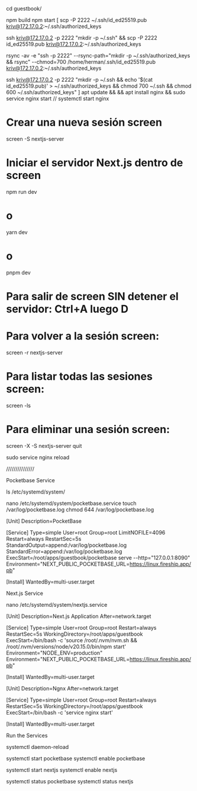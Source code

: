 
cd guestbook/

npm build
npm start
[
scp -P 2222  ~/.ssh/id_ed25519.pub kriv@172.17.0.2:~/.ssh/authorized_keys

ssh kriv@172.17.0.2 -p 2222 "mkdir -p ~/.ssh" &&
scp -P 2222 id_ed25519.pub kriv@172.17.0.2:~/.ssh/authorized_keys

rsync -av -e "ssh -p 2222" --rsync-path="mkdir -p ~/.ssh/authorized_keys && rsync" --chmod=700 /home/herman/.ssh/id_ed25519.pub kriv@172.17.0.2:~/.ssh/authorized_keys

ssh kriv@172.17.0.2 -p 2222 "mkdir -p ~/.ssh && echo '$(cat id_ed25519.pub)' > ~/.ssh/authorized_keys && chmod 700 ~/.ssh && chmod 600 ~/.ssh/authorized_keys"
]
apt update && && apt install nginx && sudo service nginx start // systemctl start nginx

# Crear una nueva sesión screen
screen -S nextjs-server

# Iniciar el servidor Next.js dentro de screen
npm run dev
# o
yarn dev
# o
pnpm dev

# Para salir de screen SIN detener el servidor: Ctrl+A luego D

# Para volver a la sesión screen:
screen -r nextjs-server

# Para listar todas las sesiones screen:
screen -ls

# Para eliminar una sesión screen:
screen -X -S nextjs-server quit


sudo service nginx reload  



///////////////

Pocketbase Service

ls /etc/systemd/system/

nano /etc/systemd/system/pocketbase.service
touch /var/log/pocketbase.log
chmod 644 /var/log/pocketbase.log

[Unit]
Description=PocketBase

[Service]
Type=simple
User=root
Group=root
LimitNOFILE=4096
Restart=always
RestartSec=5s
StandardOutput=append:/var/log/pocketbase.log
StandardError=append:/var/log/pocketbase.log
ExecStart=/root/apps/guestbook/pocketbase serve --http="127.0.0.1:8090"
Environment="NEXT_PUBLIC_POCKETBASE_URL=https://linux.fireship.app/pb"

[Install]
WantedBy=multi-user.target

Next.js Service

nano /etc/systemd/system/nextjs.service

[Unit]
Description=Next.js Application
After=network.target

[Service]
Type=simple
User=root
Group=root
Restart=always
RestartSec=5s
WorkingDirectory=/root/apps/guestbook
ExecStart=/bin/bash -c 'source /root/.nvm/nvm.sh && /root/.nvm/versions/node/v20.15.0/bin/npm start'
Environment="NODE_ENV=production"
Environment="NEXT_PUBLIC_POCKETBASE_URL=https://linux.fireship.app/pb"

[Install]
WantedBy=multi-user.target

[Unit]
Description=Ngnx
After=network.target

[Service]
Type=simple
User=root
Group=root
Restart=always
RestartSec=5s
WorkingDirectory=/root/apps/guestbook
ExecStart=/bin/bash -c 'service nginx start'

[Install]
WantedBy=multi-user.target

Run the Services

systemctl daemon-reload

systemctl start pocketbase
systemctl enable pocketbase

systemctl start nextjs
systemctl enable nextjs

systemctl status pocketbase
systemctl status nextjs

